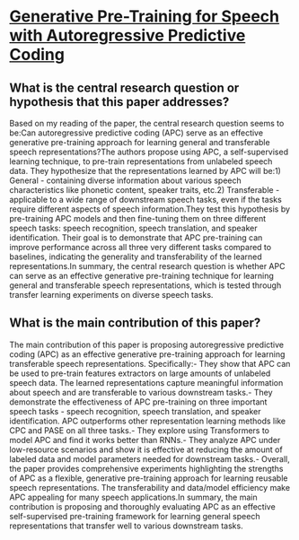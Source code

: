 # [Generative Pre-Training for Speech with Autoregressive Predictive Coding](https://arxiv.org/abs/1910.12607)

## What is the central research question or hypothesis that this paper addresses?

Based on my reading of the paper, the central research question seems to be:Can autoregressive predictive coding (APC) serve as an effective generative pre-training approach for learning general and transferable speech representations?The authors propose using APC, a self-supervised learning technique, to pre-train representations from unlabeled speech data. They hypothesize that the representations learned by APC will be:1) General - containing diverse information about various speech characteristics like phonetic content, speaker traits, etc.2) Transferable - applicable to a wide range of downstream speech tasks, even if the tasks require different aspects of speech information.They test this hypothesis by pre-training APC models and then fine-tuning them on three different speech tasks: speech recognition, speech translation, and speaker identification. Their goal is to demonstrate that APC pre-training can improve performance across all three very different tasks compared to baselines, indicating the generality and transferability of the learned representations.In summary, the central research question is whether APC can serve as an effective generative pre-training technique for learning general and transferable speech representations, which is tested through transfer learning experiments on diverse speech tasks.


## What is the main contribution of this paper?

The main contribution of this paper is proposing autoregressive predictive coding (APC) as an effective generative pre-training approach for learning transferable speech representations. Specifically:- They show that APC can be used to pre-train features extractors on large amounts of unlabeled speech data. The learned representations capture meaningful information about speech and are transferable to various downstream tasks.- They demonstrate the effectiveness of APC pre-training on three important speech tasks - speech recognition, speech translation, and speaker identification. APC outperforms other representation learning methods like CPC and PASE on all three tasks.- They explore using Transformers to model APC and find it works better than RNNs.- They analyze APC under low-resource scenarios and show it is effective at reducing the amount of labeled data and model parameters needed for downstream tasks.- Overall, the paper provides comprehensive experiments highlighting the strengths of APC as a flexible, generative pre-training approach for learning reusable speech representations. The transferability and data/model efficiency make APC appealing for many speech applications.In summary, the main contribution is proposing and thoroughly evaluating APC as an effective self-supervised pre-training framework for learning general speech representations that transfer well to various downstream tasks.
